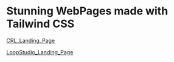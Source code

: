 # Stunning WebPages made with Tailwind CSS

[CRL_Landing_Page](https://stevesayantan.github.io/Tailwind_Magic/01-Basic_Landing_Page/WebPages/)

[LoopStudio_Landing_Page](https://stevesayantan.github.io/Tailwind_Magic/02-LoopStudio_Landing_Page/Public/)
